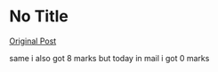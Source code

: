 # No Title

[Original Post](https://discourse.onlinedegree.iitm.ac.in/t/171141/305)

<p>same i also got 8 marks but today in mail i got 0 marks</p>